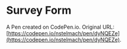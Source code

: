 # Survey Form

A Pen created on CodePen.io. Original URL: [https://codepen.io/nstelmach/pen/dyNQEZe](https://codepen.io/nstelmach/pen/dyNQEZe).

